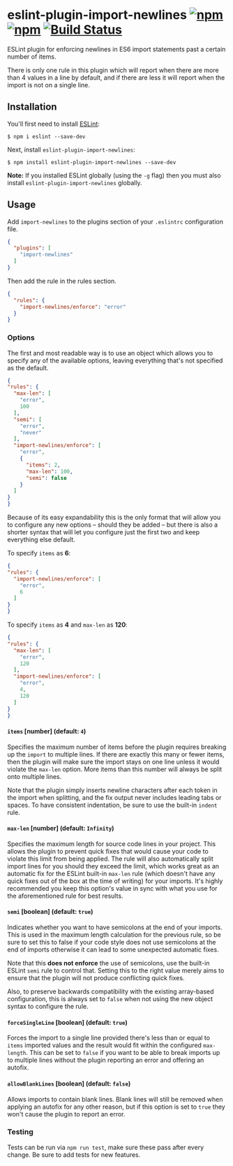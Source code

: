 # eslint-plugin-import-newlines [![npm](https://img.shields.io/npm/v/eslint-plugin-import-newlines)]((https://www.npmjs.com/package/eslint-plugin-import-newlines)) [![npm](https://img.shields.io/npm/dw/eslint-plugin-import-newlines)](https://www.npmjs.com/package/eslint-plugin-import-newlines) [![Build Status](https://travis-ci.com/SeinopSys/eslint-plugin-import-newlines.svg?branch=master)](https://travis-ci.com/SeinopSys/eslint-plugin-import-newlines)

ESLint plugin for enforcing newlines in ES6 import statements past a certain number of items.

There is only one rule in this plugin which will report when there are more than 4 values in a line
by default, and if there are less it will report when the import is not on a single line.

## Installation

You'll first need to install [ESLint](http://eslint.org):

```
$ npm i eslint --save-dev
```

Next, install `eslint-plugin-import-newlines`:

```
$ npm install eslint-plugin-import-newlines --save-dev
```

**Note:** If you installed ESLint globally (using the `-g` flag) then you must also
install `eslint-plugin-import-newlines` globally.

## Usage

Add `import-newlines` to the plugins section of your `.eslintrc` configuration file.

```json
{
  "plugins": [
    "import-newlines"
  ]
}
```

Then add the rule in the rules section.

```json
{
  "rules": {
    "import-newlines/enforce": "error"
  }
}
```

### Options

The first and most readable way is to use an object which allows you to specify any of the available
options, leaving everything that's not specified as the default.

  ```json
  {
  "rules": {
    "max-len": [
      "error",
      100
    ],
    "semi": [
      "error",
      "never"
    ],
    "import-newlines/enforce": [
      "error",
      {
        "items": 2,
        "max-len": 100,
        "semi": false
      }
    ]
  }
}
  ```

Because of its easy expandability this is the only format that will allow you to configure any new
options &ndash; should they be added &ndash; but there is also a shorter syntax that will let you
configure just the first two and keep everything else default.

To specify `items` as **6**:

  ```json
  {
  "rules": {
    "import-newlines/enforce": [
      "error",
      6
    ]
  }
}
  ```

To specify `items` as **4** and `max-len` as **120**:

  ```json
  {
  "rules": {
    "max-len": [
      "error",
      120
    ],
    "import-newlines/enforce": [
      "error",
      4,
      120
    ]
  }
}
  ```

#### `items` [number] (default: `4`)

Specifies the maximum number of items before the plugin requires breaking up the `import` to
multiple lines. If there are exactly this many or fewer items, then the plugin will make sure the
import stays on one line unless it would violate the `max-len` option. More items than this number
will always be split onto multiple lines.

Note that the plugin simply inserts newline characters after each token in the import when
splitting, and the fix output never includes leading tabs or spaces. To have consistent indentation,
be sure to use the built-in `indent` rule.

#### `max-len` [number] (default: `Infinity`)

Specifies the maximum length for source code lines in your project. This allows the plugin to
prevent quick fixes that would cause your code to violate this limit from being applied. The rule
will also automatically split import lines for you should they exceed the limit, which works great
as an automatic fix for the ESLint built-in `max-len` rule (which doesn't have any quick fixes out
of the box at the time of writing) for your imports. It's highly recommended you keep this option's
value in sync with what you use for the aforementioned rule for best results.

#### `semi` [boolean] (default: `true`)

Indicates whether you want to have semicolons at the end of your imports. This is used in the
maximum length calculation for the previous rule, so be sure to set this to false if your code style
does not use semicolons at the end of imports otherwise it can lead to some unexpected automatic
fixes.

Note that this **does not enforce** the use of semicolons, use the built-in ESLint `semi` rule to
control that. Setting this to the right value merely aims to ensure that the plugin will not produce
conflicting quick fixes.

Also, to preserve backwards compatibility with the existing array-based configuration, this is
always set to `false` when not using the new object syntax to configure the rule.

#### `forceSingleLine` [boolean] (default: `true`)

Forces the import to a single line provided there's less than or equal to `items` imported values
and the result would fit within the configured `max-length`. This can be set to `false` if you want
to be able to break imports up to multiple lines without the plugin reporting an error and offering
an autofix.

#### `allowBlankLines` [boolean] (default: `false`)

Allows imports to contain blank lines. Blank lines will still be removed when applying an autofix for any other reason, but if this option is set to `true` they won't cause the plugin to report an error.

### Testing

Tests can be run via `npm run test`, make sure these pass after every change. Be sure to add tests
for new features.

